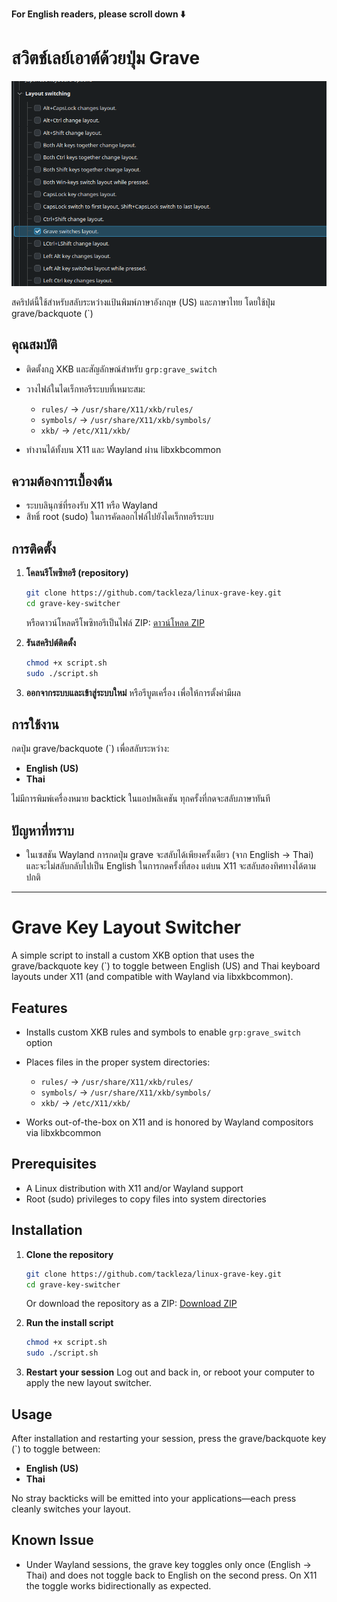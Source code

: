 **For English readers, please scroll down ⬇️**

# สวิตช์เลย์เอาต์ด้วยปุ่ม Grave

![Screenshot Image](https://raw.githubusercontent.com/tackleza/linux-grave-key/refs/heads/master/pic/screenshot.png)

สคริปต์นี้ใช้สำหรับสลับระหว่างแป้นพิมพ์ภาษาอังกฤษ (US) และภาษาไทย โดยใช้ปุ่ม grave/backquote (\`)

## คุณสมบัติ

* ติดตั้งกฎ XKB และสัญลักษณ์สำหรับ `grp:grave_switch`
* วางไฟล์ในไดเร็กทอรีระบบที่เหมาะสม:

  * `rules/` → `/usr/share/X11/xkb/rules/`
  * `symbols/` → `/usr/share/X11/xkb/symbols/`
  * `xkb/`     → `/etc/X11/xkb/`
* ทำงานได้ทั้งบน X11 และ Wayland ผ่าน libxkbcommon

## ความต้องการเบื้องต้น

* ระบบลินุกซ์ที่รองรับ X11 หรือ Wayland
* สิทธิ์ root (sudo) ในการคัดลอกไฟล์ไปยังไดเร็กทอรีระบบ

## การติดตั้ง

1. **โคลนรีโพซิทอรี (repository)**

   ```bash
   git clone https://github.com/tackleza/linux-grave-key.git
   cd grave-key-switcher
   ```
   หรือดาวน์โหลดรีโพซิทอรีเป็นไฟล์ ZIP: [ดาวน์โหลด ZIP](https://github.com/tackleza/linux-grave-key/archive/refs/heads/master.zip)
   
3. **รันสคริปต์ติดตั้ง**

   ```bash
   chmod +x script.sh
   sudo ./script.sh
   ```
4. **ออกจากระบบและเข้าสู่ระบบใหม่**
   หรือรีบูตเครื่อง เพื่อให้การตั้งค่ามีผล

## การใช้งาน

กดปุ่ม grave/backquote (\`) เพื่อสลับระหว่าง:

* **English (US)**
* **Thai**

ไม่มีการพิมพ์เครื่องหมาย backtick ในแอปพลิเคชัน ทุกครั้งที่กดจะสลับภาษาทันที

## ปัญหาที่ทราบ

* ในเซสชัน Wayland การกดปุ่ม grave จะสลับได้เพียงครั้งเดียว (จาก English → Thai) และจะไม่สลับกลับไปเป็น English ในการกดครั้งที่สอง แต่บน X11 จะสลับสองทิศทางได้ตามปกติ

---

# Grave Key Layout Switcher

A simple script to install a custom XKB option that uses the grave/backquote key (\`) to toggle between English (US) and Thai keyboard layouts under X11 (and compatible with Wayland via libxkbcommon).

## Features

* Installs custom XKB rules and symbols to enable `grp:grave_switch` option
* Places files in the proper system directories:

  * `rules/` → `/usr/share/X11/xkb/rules/`
  * `symbols/` → `/usr/share/X11/xkb/symbols/`
  * `xkb/`     → `/etc/X11/xkb/`
* Works out-of-the-box on X11 and is honored by Wayland compositors via libxkbcommon

## Prerequisites

* A Linux distribution with X11 and/or Wayland support
* Root (sudo) privileges to copy files into system directories

## Installation

1. **Clone the repository**

   ```bash
   git clone https://github.com/tackleza/linux-grave-key.git
   cd grave-key-switcher
   ```
   Or download the repository as a ZIP: [Download ZIP](https://github.com/tackleza/linux-grave-key/archive/refs/heads/master.zip)
   
2. **Run the install script**

   ```bash
   chmod +x script.sh
   sudo ./script.sh
   ```
3. **Restart your session**
   Log out and back in, or reboot your computer to apply the new layout switcher.

## Usage

After installation and restarting your session, press the grave/backquote key (\`) to toggle between:

* **English (US)**
* **Thai**

No stray backticks will be emitted into your applications—each press cleanly switches your layout.

## Known Issue

* Under Wayland sessions, the grave key toggles only once (English → Thai) and does not toggle back to English on the second press. On X11 the toggle works bidirectionally as expected.
